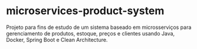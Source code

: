# microservices-product-system
Projeto para fins de estudo de um sistema baseado em microsserviços para gerenciamento de produtos, estoque, preços e clientes usando Java, Docker, Spring Boot e Clean Architecture.
